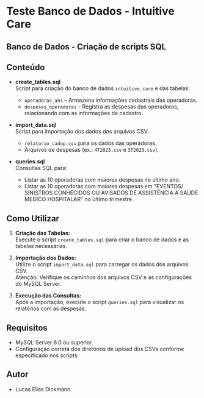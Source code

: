 # Teste Banco de Dados - Intuitive Care

## Banco de Dados - Criação de scripts SQL

## Conteúdo

- **create_tables.sql**  
  Script para criação do banco de dados `intuitive_care` e das tabelas:

  - `operadoras_ans` – Armazena informações cadastrais das operadoras.
  - `despesas_operadoras` – Registra as despesas das operadoras, relacionando com as informações de cadastro.

- **import_data.sql**  
  Script para importação dos dados dos arquivos CSV:

  - `relatorio_cadop.csv` para os dados das operadoras.
  - Arquivos de despesas (ex.: `4T2023.csv` e `3T2023.csv`).

- **queries.sql**  
  Consultas SQL para:
  - Listar as 10 operadoras com maiores despesas no último ano.
  - Listar as 10 operadoras com maiores despesas em "EVENTOS/ SINISTROS CONHECIDOS OU AVISADOS DE ASSISTÊNCIA A SAÚDE MEDICO HOSPITALAR" no último trimestre.

## Como Utilizar

1. **Criação das Tabelas:**  
   Execute o script `create_tables.sql` para criar o banco de dados e as tabelas necessárias.

2. **Importação dos Dados:**  
   Utilize o script `import_data.sql` para carregar os dados dos arquivos CSV.  
   Atenção: Verifique os caminhos dos arquivos CSV e as configurações do MySQL Server.

3. **Execução das Consultas:**  
   Após a importação, execute o script `queries.sql` para visualizar os relatórios com as despesas.

## Requisitos

- MySQL Server 8.0 ou superior.
- Configuração correta dos diretórios de upload dos CSVs conforme especificado nos scripts.

## Autor

- Lucas Elias Dickmann
